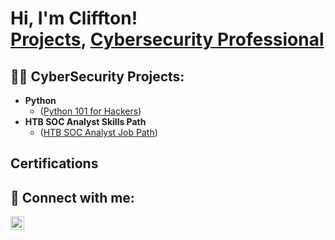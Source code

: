 <h1>Hi, I'm Cliffton! <br/><a href="https://github.com/cbelche4">Projects</a>, <a href="(https://www.linkedin.com/in/cliffton-belcher-1ab33617/)">Cybersecurity Professional</a>

<h2>👨‍💻 CyberSecurity Projects:</h2>

- <b>Python</b>
  - ([Python 101 for Hackers](https://github.com/cbelche4/Python-101-for-Hackers/blob/main/README.md))
- <b>HTB SOC Analyst Skills Path</b>
  -  ([HTB SOC Analyst Job Path](https://github.com/cbelche4/HTB-SOC-Analyst-Jobs-Path))

<h2>Certifications</h2>



<h2> 🤳 Connect with me:</h2>

[<img align="left" alt="JoshMadakor | LinkedIn" width="22px" src="https://cdn.jsdelivr.net/npm/simple-icons@v3/icons/linkedin.svg" />][linkedin]


[linkedin]: [https://linkedin.com/in/joshmadakor](https://www.linkedin.com/in/cliffton-belcher-1ab33617/)

<!--
**joshmadakor1/joshmadakor1** is a ✨ _special_ ✨ repository because its `README.md` (this file) appears on your GitHub profile.

Here are some ideas to get you started:

- 🔭 I’m currently working on ...
- 🌱 I’m currently learning ...
- 👯 I’m looking to collaborate on ...
- 🤔 I’m looking for help with ...
- 💬 Ask me about ...
- 📫 How to reach me: ...
- 😄 Pronouns: ...
- ⚡ Fun fact: ...
-->
